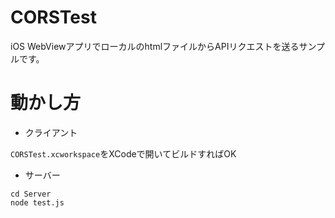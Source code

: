 # CORSTest
iOS WebViewアプリでローカルのhtmlファイルからAPIリクエストを送るサンプルです。

# 動かし方
- クライアント

`CORSTest.xcworkspace`をXCodeで開いてビルドすればOK

- サーバー

```
cd Server
node test.js
```
